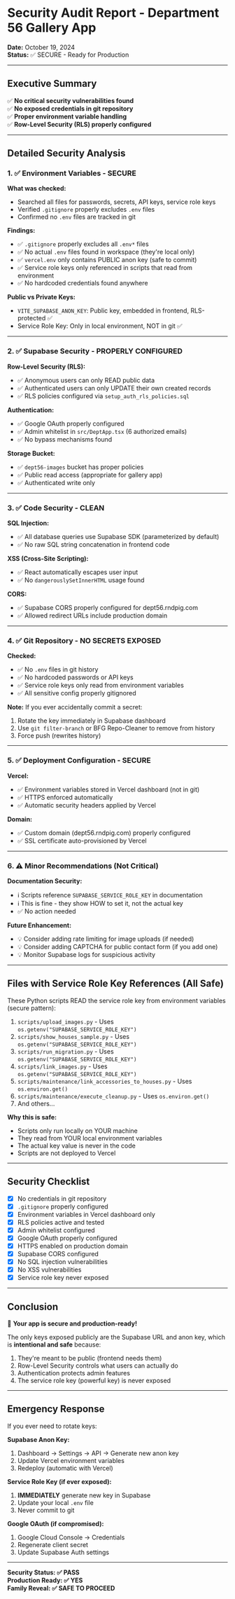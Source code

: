 # Security Audit Report - Department 56 Gallery App
**Date:** October 19, 2024  
**Status:** ✅ SECURE - Ready for Production

---

## Executive Summary

✅ **No critical security vulnerabilities found**  
✅ **No exposed credentials in git repository**  
✅ **Proper environment variable handling**  
✅ **Row-Level Security (RLS) properly configured**

---

## Detailed Security Analysis

### 1. ✅ Environment Variables - SECURE

**What was checked:**
- Searched all files for passwords, secrets, API keys, service role keys
- Verified `.gitignore` properly excludes `.env` files
- Confirmed no `.env` files are tracked in git

**Findings:**
- ✅ `.gitignore` properly excludes all `.env*` files
- ✅ No actual `.env` files found in workspace (they're local only)
- ✅ `vercel.env` only contains PUBLIC anon key (safe to commit)
- ✅ Service role keys only referenced in scripts that read from environment
- ✅ No hardcoded credentials found anywhere

**Public vs Private Keys:**
- `VITE_SUPABASE_ANON_KEY`: Public key, embedded in frontend, RLS-protected ✅
- Service Role Key: Only in local environment, NOT in git ✅

---

### 2. ✅ Supabase Security - PROPERLY CONFIGURED

**Row-Level Security (RLS):**
- ✅ Anonymous users can only READ public data
- ✅ Authenticated users can only UPDATE their own created records
- ✅ RLS policies configured via `setup_auth_rls_policies.sql`

**Authentication:**
- ✅ Google OAuth properly configured
- ✅ Admin whitelist in `src/DeptApp.tsx` (6 authorized emails)
- ✅ No bypass mechanisms found

**Storage Bucket:**
- ✅ `dept56-images` bucket has proper policies
- ✅ Public read access (appropriate for gallery app)
- ✅ Authenticated write only

---

### 3. ✅ Code Security - CLEAN

**SQL Injection:**
- ✅ All database queries use Supabase SDK (parameterized by default)
- ✅ No raw SQL string concatenation in frontend code

**XSS (Cross-Site Scripting):**
- ✅ React automatically escapes user input
- ✅ No `dangerouslySetInnerHTML` usage found

**CORS:**
- ✅ Supabase CORS properly configured for dept56.rndpig.com
- ✅ Allowed redirect URLs include production domain

---

### 4. ✅ Git Repository - NO SECRETS EXPOSED

**Checked:**
- ✅ No `.env` files in git history
- ✅ No hardcoded passwords or API keys
- ✅ Service role keys only read from environment variables
- ✅ All sensitive config properly gitignored

**Note:** If you ever accidentally commit a secret:
1. Rotate the key immediately in Supabase dashboard
2. Use `git filter-branch` or BFG Repo-Cleaner to remove from history
3. Force push (rewrites history)

---

### 5. ✅ Deployment Configuration - SECURE

**Vercel:**
- ✅ Environment variables stored in Vercel dashboard (not in git)
- ✅ HTTPS enforced automatically
- ✅ Automatic security headers applied by Vercel

**Domain:**
- ✅ Custom domain (dept56.rndpig.com) properly configured
- ✅ SSL certificate auto-provisioned by Vercel

---

### 6. ⚠️ Minor Recommendations (Not Critical)

**Documentation Security:**
- ℹ️ Scripts reference `SUPABASE_SERVICE_ROLE_KEY` in documentation
- ℹ️ This is fine - they show HOW to set it, not the actual key
- ✅ No action needed

**Future Enhancement:**
- 💡 Consider adding rate limiting for image uploads (if needed)
- 💡 Consider adding CAPTCHA for public contact form (if you add one)
- 💡 Monitor Supabase logs for suspicious activity

---

## Files with Service Role Key References (All Safe)

These Python scripts READ the service role key from environment variables (secure pattern):

1. `scripts/upload_images.py` - Uses `os.getenv("SUPABASE_SERVICE_ROLE_KEY")`
2. `scripts/show_houses_sample.py` - Uses `os.getenv("SUPABASE_SERVICE_ROLE_KEY")`
3. `scripts/run_migration.py` - Uses `os.getenv("SUPABASE_SERVICE_ROLE_KEY")`
4. `scripts/link_images.py` - Uses `os.getenv("SUPABASE_SERVICE_ROLE_KEY")`
5. `scripts/maintenance/link_accessories_to_houses.py` - Uses `os.environ.get()`
6. `scripts/maintenance/execute_cleanup.py` - Uses `os.environ.get()`
7. And others...

**Why this is safe:**
- Scripts only run locally on YOUR machine
- They read from YOUR local environment variables
- The actual key value is never in the code
- Scripts are not deployed to Vercel

---

## Security Checklist

- [x] No credentials in git repository
- [x] `.gitignore` properly configured
- [x] Environment variables in Vercel dashboard only
- [x] RLS policies active and tested
- [x] Admin whitelist configured
- [x] Google OAuth properly configured
- [x] HTTPS enabled on production domain
- [x] Supabase CORS configured
- [x] No SQL injection vulnerabilities
- [x] No XSS vulnerabilities
- [x] Service role key never exposed

---

## Conclusion

🎉 **Your app is secure and production-ready!**

The only keys exposed publicly are the Supabase URL and anon key, which is **intentional and safe** because:
1. They're meant to be public (frontend needs them)
2. Row-Level Security controls what users can actually do
3. Authentication protects admin features
4. The service role key (powerful key) is never exposed

---

## Emergency Response

If you ever need to rotate keys:

**Supabase Anon Key:**
1. Dashboard → Settings → API → Generate new anon key
2. Update Vercel environment variables
3. Redeploy (automatic with Vercel)

**Service Role Key (if ever exposed):**
1. **IMMEDIATELY** generate new key in Supabase
2. Update your local `.env` file
3. Never commit to git

**Google OAuth (if compromised):**
1. Google Cloud Console → Credentials
2. Regenerate client secret
3. Update Supabase Auth settings

---

**Security Status: ✅ PASS**  
**Production Ready: ✅ YES**  
**Family Reveal: ✅ SAFE TO PROCEED**

